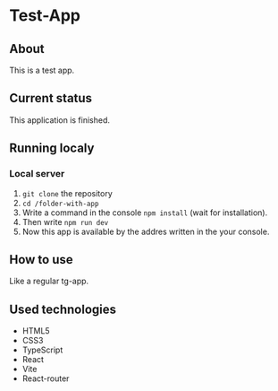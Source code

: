 # Test-App

## About

This is a test app.

## Current status

This application is finished.

## Running localy

### Local server

1. `git clone` the repository
2. `cd /folder-with-app`
3. Write a command in the console `npm install` (wait for installation).
4. Then write `npm run dev`
5. Now this app is available by the addres written in the your console.

## How to use

Like a regular tg-app.

## Used technologies

- HTML5
- CSS3
- TypeScript
- React
- Vite
- React-router
